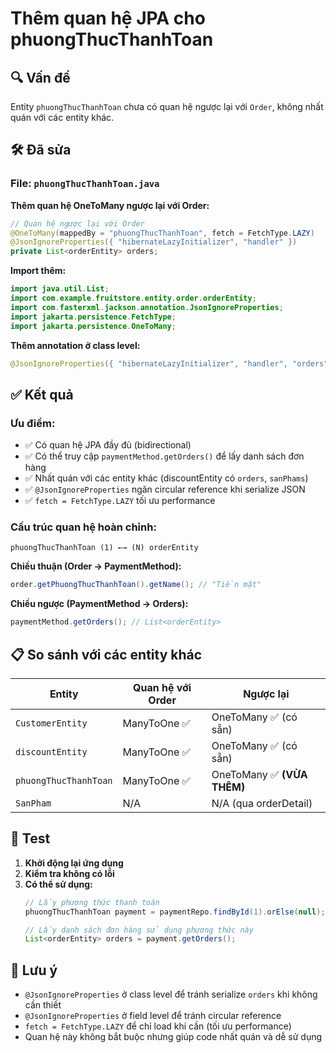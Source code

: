 # Thêm quan hệ JPA cho phuongThucThanhToan

## 🔍 Vấn đề

Entity `phuongThucThanhToan` chưa có quan hệ ngược lại với `Order`, không nhất quán với các entity khác.

## 🛠️ Đã sửa

### File: `phuongThucThanhToan.java`

**Thêm quan hệ OneToMany ngược lại với Order:**

```java
// Quan hệ ngược lại với Order
@OneToMany(mappedBy = "phuongThucThanhToan", fetch = FetchType.LAZY)
@JsonIgnoreProperties({ "hibernateLazyInitializer", "handler" })
private List<orderEntity> orders;
```

**Import thêm:**
```java
import java.util.List;
import com.example.fruitstore.entity.order.orderEntity;
import com.fasterxml.jackson.annotation.JsonIgnoreProperties;
import jakarta.persistence.FetchType;
import jakarta.persistence.OneToMany;
```

**Thêm annotation ở class level:**
```java
@JsonIgnoreProperties({ "hibernateLazyInitializer", "handler", "orders" })
```

## ✅ Kết quả

### Ưu điểm:
- ✅ Có quan hệ JPA đầy đủ (bidirectional)
- ✅ Có thể truy cập `paymentMethod.getOrders()` để lấy danh sách đơn hàng
- ✅ Nhất quán với các entity khác (discountEntity có `orders`, `sanPhams`)
- ✅ `@JsonIgnoreProperties` ngăn circular reference khi serialize JSON
- ✅ `fetch = FetchType.LAZY` tối ưu performance

### Cấu trúc quan hệ hoàn chỉnh:

```
phuongThucThanhToan (1) ←→ (N) orderEntity
```

**Chiều thuận (Order → PaymentMethod):**
```java
order.getPhuongThucThanhToan().getName(); // "Tiền mặt"
```

**Chiều ngược (PaymentMethod → Orders):**
```java
paymentMethod.getOrders(); // List<orderEntity>
```

## 📋 So sánh với các entity khác

| Entity | Quan hệ với Order | Ngược lại |
|--------|-------------------|-----------|
| `CustomerEntity` | ManyToOne ✅ | OneToMany ✅ (có sẵn) |
| `discountEntity` | ManyToOne ✅ | OneToMany ✅ (có sẵn) |
| `phuongThucThanhToan` | ManyToOne ✅ | OneToMany ✅ **(VỪA THÊM)** |
| `SanPham` | N/A | N/A (qua orderDetail) |

## 🧪 Test

1. **Khởi động lại ứng dụng**
2. **Kiểm tra không có lỗi**
3. **Có thể sử dụng:**
   ```java
   // Lấy phương thức thanh toán
   phuongThucThanhToan payment = paymentRepo.findById(1).orElse(null);
   
   // Lấy danh sách đơn hàng sử dụng phương thức này
   List<orderEntity> orders = payment.getOrders();
   ```

## 📝 Lưu ý

- `@JsonIgnoreProperties` ở class level để tránh serialize `orders` khi không cần thiết
- `@JsonIgnoreProperties` ở field level để tránh circular reference
- `fetch = FetchType.LAZY` để chỉ load khi cần (tối ưu performance)
- Quan hệ này không bắt buộc nhưng giúp code nhất quán và dễ sử dụng


